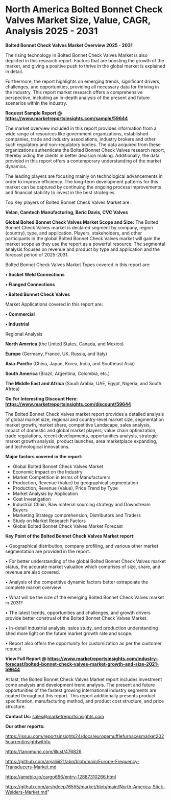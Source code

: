 # North America Bolted Bonnet Check Valves Market Size, Value, CAGR, Analysis 2025 - 2031

<Strong> Bolted Bonnet Check Valves Market Overview 2025 - 2031</strong>

The rising technology in Bolted Bonnet Check Valves Market is also depicted in this research report. Factors that are boosting the growth of the market, and giving a positive push to thrive in the global market is explained in detail.

Furthermore, the report highlights on emerging trends, significant drivers, challenges, and opportunities, providing all necessary data for thriving in the industry. This report market research offers a comprehensive perspective, including an in-depth analysis of the present and future scenarios within the industry.

<strong>Request Sample Report @ <a href=https://www.marketreportsinsights.com/sample/59644>https://www.marketreportsinsights.com/sample/59644</a></strong>

The market overview included in this report provides information from a wide range of resources like government organizations, established companies, trade and industry associations, industry brokers and other such regulatory and non-regulatory bodies. The data acquired from these organizations authenticate the Bolted Bonnet Check Valves research report, thereby aiding the clients in better decision making. Additionally, the data provided in this report offers a contemporary understanding of the market dynamics.

The leading players are focusing mainly on technological advancements in order to improve efficiency. The long-term development patterns for this market can be captured by continuing the ongoing process improvements and financial stability to invest in the best strategies.

Top Key players of Bolted Bonnet Check Valves Market are:

<strong>Velan, Camtech Manufacturing, Beric Davis, CVC Valves</strong>

<strong><b>Global Bolted Bonnet Check Valves Market Scope and Size:</b></strong>
The Bolted Bonnet Check Valves market is declared segment by company, region (country), type, and application. Players, stakeholders, and other participants in the global Bolted Bonnet Check Valves market will gain the market scope as they use the report as a powerful resource. The segmental analysis focuses on revenue and product by type and application and the forecast period of 2025-2031.

Bolted Bonnet Check Valves Market Types covered in this report are:

<strong>• Socket Weld Connections

• Flanged Connections

• Bolted Bonnet Check Valves</strong>

Market Applications covered in this report are:

<strong>• Commercial

• Industrial</strong> 

Regional Analysis

<strong>North America</strong> (the United States, Canada, and Mexico)

<strong>Europe</strong> (Germany, France, UK, Russia, and Italy)

<strong>Asia-Pacific</strong> (China, Japan, Korea, India, and Southeast Asia)

<strong>South America</strong> (Brazil, Argentina, Colombia, etc.)

<strong>The Middle East and Africa</strong> (Saudi Arabia, UAE, Egypt, Nigeria, and South Africa)

<strong>Go For Interesting Discount Here: <a href=https://www.marketreportsinsights.com/discount/59644>https://www.marketreportsinsights.com/discount/59644</a></strong>

The Bolted Bonnet Check Valves market report provides a detailed analysis of global market size, regional and country-level market size, segmentation market growth, market share, competitive Landscape, sales analysis, impact of domestic and global market players, value chain optimization, trade regulations, recent developments, opportunities analysis, strategic market growth analysis, product launches, area marketplace expanding, and technological innovations.

<strong><b>Major factors covered in the report:</b></strong>
<ul>
  <li>Global Bolted Bonnet Check Valves Market </li>
  <li>Economic Impact on the Industry</li>
  <li>Market Competition in terms of Manufacturers</li>
  <li>Production, Revenue (Value) by geographical segmentation</li>
  <li>Production, Revenue (Value), Price Trend by Type</li>
  <li>Market Analysis by Application</li>
  <li>Cost Investigation</li>
  <li>Industrial Chain, Raw material sourcing strategy and Downstream Buyers</li>
  <li>Marketing Strategy comprehension, Distributors and Traders</li>
  <li>Study on Market Research Factors</li>
  <li>Global Bolted Bonnet Check Valves Market Forecast</li>
</ul>

<strong><b>Key Point of the Bolted Bonnet Check Valves Market report:</b></strong>

• Geographical distribution, company profiling, and various other market segmentation are provided in the report.

• For better understanding of the global Bolted Bonnet Check Valves market status, the accurate market valuation which comprises of size, share, and revenue are also covered.

• Analysis of the competitive dynamic factors better extrapolate the complete market overview

• What will be the size of the emerging Bolted Bonnet Check Valves market in 2031?

• The latest trends, opportunities and challenges, and growth drivers provide better construal of the Bolted Bonnet Check Valves Market.

• In-detail industrial analysis, sales study, and production understanding shed more light on the future market growth rate and scope.

• Report also offers the opportunity for customization as per the customer request.

<strong><b>View Full Report @ <a href=https://www.marketreportsinsights.com/industry-forecast/bolted-bonnet-check-valves-market-growth-and-size-2021-59644>https://www.marketreportsinsights.com/industry-forecast/bolted-bonnet-check-valves-market-growth-and-size-2021-59644</a></b></strong>


At last, the Bolted Bonnet Check Valves Market report includes investment come analysis and development trend analysis. The present and future opportunities of the fastest growing international industry segments are coated throughout this report. This report additionally presents product specification, manufacturing method, and product cost structure, and price structure.

<strong>Contact Us:</strong>
sales@marketreportsinsights.com

<strong>Our other reports:</strong>

<a href=https://issuu.com/reportsinsights24/docs/europemufflefurnacesmarket2025currentinsightwithfu>https://issuu.com/reportsinsights24/docs/europemufflefurnacesmarket2025currentinsightwithfu</a>

<a href=https://tanomuno.com/illust/476826>https://tanomuno.com/illust/476826</a>

<a href=https://github.com/anjaliiii21/abn/blob/main/Europe-Frequency-Transducers-Market.md>https://github.com/anjaliiii21/abn/blob/main/Europe-Frequency-Transducers-Market.md</a>

<a href=https://ameblo.jp/cargo656/entry-12887310266.html>https://ameblo.jp/cargo656/entry-12887310266.html</a>

<a href=https://github.com/arshdeep76555/market/blob/main/North-America-Stick-Welders-Market.md>https://github.com/arshdeep76555/market/blob/main/North-America-Stick-Welders-Market.md</a>"
